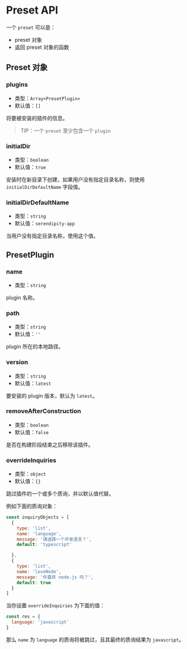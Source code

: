 # Preset API

一个 `preset` 可以是：

- preset 对象
- 返回 preset 对象的函数

## Preset 对象

### plugins

- 类型：`Array<PresetPlugin>`
- 默认值：`[]`

将要被安装的插件的信息。

> TIP：一个 `preset` 至少包含一个 `plugin`

### initialDir

- 类型：`boolean`
- 默认值：`true`

安装时在新目录下创建，如果用户没有指定目录名称，则使用 `initialDirDefaultName` 字段值。

### initialDirDefaultName

- 类型：`string`
- 默认值：`serendipity-app`

当用户没有指定目录名称，使用这个值。

## PresetPlugin

### name

- 类型：`string`

plugin 名称。

### path

- 类型：`string`
- 默认值：`''`

plugin 所在的本地路径。

### version

- 类型：`string`
- 默认值：`latest`

要安装的 plugin 版本，默认为 `latest`。

### removeAfterConstruction

- 类型：`boolean`
- 默认值：`false`

是否在构建阶段结束之后移除该插件。

### overrideInquiries

- 类型：`object`
- 默认值：`{}`

跳过插件的一个或多个质询，并以默认值代替。

例如下面的质询对象：

```javascript
const inquiryObjects = [
  {
    type: 'list',
    name: 'language',
    message: '请选择一个开发语言？',
    default: 'typescript'

  },
  {
    type: 'list',
    name: 'loveNode',
    message: '你喜欢 node.js 吗？',
    default: true
  }
]
```

当你设置 `overrideInquiries` 为下面的值：

```javascript
const res = {
  language: 'javascript'
}
```

那么 `name` 为 `language` 的质询将被跳过，且其最终的质询结果为 `javascript`。


